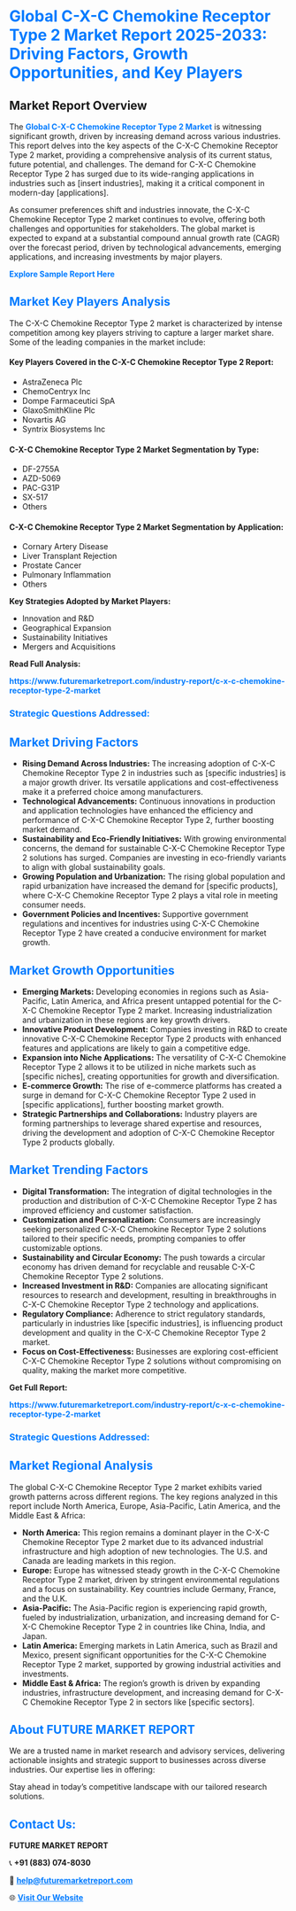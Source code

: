 <h1 style="color: #007BFF;">Global C-X-C Chemokine Receptor Type 2 Market Report 2025-2033: Driving Factors, Growth Opportunities, and Key Players</h1>

<section id="overview">
<h2>Market Report Overview</h2>
<p>The <a href="https://www.futuremarketreport.com/industry-report/c-x-c-chemokine-receptor-type-2-market" style="color: #007BFF; text-decoration: none;"><strong>Global C-X-C Chemokine Receptor Type 2 Market</strong></a> is witnessing significant growth, driven by increasing demand across various industries. This report delves into the key aspects of the C-X-C Chemokine Receptor Type 2 market, providing a comprehensive analysis of its current status, future potential, and challenges. The demand for C-X-C Chemokine Receptor Type 2 has surged due to its wide-ranging applications in industries such as [insert industries], making it a critical component in modern-day [applications].</p>
<p>As consumer preferences shift and industries innovate, the C-X-C Chemokine Receptor Type 2 market continues to evolve, offering both challenges and opportunities for stakeholders. The global market is expected to expand at a substantial compound annual growth rate (CAGR) over the forecast period, driven by technological advancements, emerging applications, and increasing investments by major players.</p>
</section>

<section id="overview">
<p><a href="https://www.futuremarketreport.com/request-sample/reportId=52677" style="color: #007BFF; text-decoration: none;"><strong>Explore Sample Report Here</strong></a></p>
</section>

<section id="key-players">
<h2 style="color: #007BFF;">Market Key Players Analysis</h2>
<p>The C-X-C Chemokine Receptor Type 2 market is characterized by intense competition among key players striving to capture a larger market share. Some of the leading companies in the market include:</p>
<h4>Key Players Covered in the C-X-C Chemokine Receptor Type 2 Report:</h4>
<ul><li>AstraZeneca Plc</li><li>ChemoCentryx Inc</li><li>Dompe Farmaceutici SpA</li><li>GlaxoSmithKline Plc</li><li>Novartis AG</li><li>Syntrix Biosystems Inc</li></ul>
<h4>C-X-C Chemokine Receptor Type 2 Market Segmentation by Type:</h4>
<ul><li>DF-2755A</li><li>AZD-5069</li><li>PAC-G31P</li><li>SX-517</li><li>Others</li></ul>

<h4>C-X-C Chemokine Receptor Type 2 Market Segmentation by Application:</h4>
<ul><li>Cornary Artery Disease</li><li>Liver Transplant Rejection</li><li>Prostate Cancer</li><li>Pulmonary Inflammation</li><li>Others</li></ul>
<p><strong>Key Strategies Adopted by Market Players:</strong></p>
<ul>
<li>Innovation and R&D</li>
<li>Geographical Expansion</li>
<li>Sustainability Initiatives</li>
<li>Mergers and Acquisitions</li>
</ul>
</section>

<section>
<p><strong>Read Full Analysis: </strong></p><a href="https://www.futuremarketreport.com/industry-report/c-x-c-chemokine-receptor-type-2-market" style="color: #007BFF; text-decoration: none;"><strong>https://www.futuremarketreport.com/industry-report/c-x-c-chemokine-receptor-type-2-market</strong></a>
<h3 style="color: #007BFF;">Strategic Questions Addressed:</h3>
</section>

<section id="driving-factors">
<h2 style="color: #007BFF;">Market Driving Factors</h2>
<ul>
<li><strong>Rising Demand Across Industries:</strong> The increasing adoption of C-X-C Chemokine Receptor Type 2 in industries such as [specific industries] is a major growth driver. Its versatile applications and cost-effectiveness make it a preferred choice among manufacturers.</li>
<li><strong>Technological Advancements:</strong> Continuous innovations in production and application technologies have enhanced the efficiency and performance of C-X-C Chemokine Receptor Type 2, further boosting market demand.</li>
<li><strong>Sustainability and Eco-Friendly Initiatives:</strong> With growing environmental concerns, the demand for sustainable C-X-C Chemokine Receptor Type 2 solutions has surged. Companies are investing in eco-friendly variants to align with global sustainability goals.</li>
<li><strong>Growing Population and Urbanization:</strong> The rising global population and rapid urbanization have increased the demand for [specific products], where C-X-C Chemokine Receptor Type 2 plays a vital role in meeting consumer needs.</li>
<li><strong>Government Policies and Incentives:</strong> Supportive government regulations and incentives for industries using C-X-C Chemokine Receptor Type 2 have created a conducive environment for market growth.</li>
</ul>
</section>

<section id="growth-opportunities">
<h2 style="color: #007BFF;">Market Growth Opportunities</h2>
<ul>
<li><strong>Emerging Markets:</strong> Developing economies in regions such as Asia-Pacific, Latin America, and Africa present untapped potential for the C-X-C Chemokine Receptor Type 2 market. Increasing industrialization and urbanization in these regions are key growth drivers.</li>
<li><strong>Innovative Product Development:</strong> Companies investing in R&D to create innovative C-X-C Chemokine Receptor Type 2 products with enhanced features and applications are likely to gain a competitive edge.</li>
<li><strong>Expansion into Niche Applications:</strong> The versatility of C-X-C Chemokine Receptor Type 2 allows it to be utilized in niche markets such as [specific niches], creating opportunities for growth and diversification.</li>
<li><strong>E-commerce Growth:</strong> The rise of e-commerce platforms has created a surge in demand for C-X-C Chemokine Receptor Type 2 used in [specific applications], further boosting market growth.</li>
<li><strong>Strategic Partnerships and Collaborations:</strong> Industry players are forming partnerships to leverage shared expertise and resources, driving the development and adoption of C-X-C Chemokine Receptor Type 2 products globally.</li>
</ul>
</section>

<section id="trending-factors">
<h2 style="color: #007BFF;">Market Trending Factors</h2>
<ul>
<li><strong>Digital Transformation:</strong> The integration of digital technologies in the production and distribution of C-X-C Chemokine Receptor Type 2 has improved efficiency and customer satisfaction.</li>
<li><strong>Customization and Personalization:</strong> Consumers are increasingly seeking personalized C-X-C Chemokine Receptor Type 2 solutions tailored to their specific needs, prompting companies to offer customizable options.</li>
<li><strong>Sustainability and Circular Economy:</strong> The push towards a circular economy has driven demand for recyclable and reusable C-X-C Chemokine Receptor Type 2 solutions.</li>
<li><strong>Increased Investment in R&D:</strong> Companies are allocating significant resources to research and development, resulting in breakthroughs in C-X-C Chemokine Receptor Type 2 technology and applications.</li>
<li><strong>Regulatory Compliance:</strong> Adherence to strict regulatory standards, particularly in industries like [specific industries], is influencing product development and quality in the C-X-C Chemokine Receptor Type 2 market.</li>
<li><strong>Focus on Cost-Effectiveness:</strong> Businesses are exploring cost-efficient C-X-C Chemokine Receptor Type 2 solutions without compromising on quality, making the market more competitive.</li>
</ul>
</section>

<section>
<p><strong>Get Full Report: </strong></p><a href="https://www.futuremarketreport.com/industry-report/c-x-c-chemokine-receptor-type-2-market" style="color: #007BFF; text-decoration: none;"><strong>https://www.futuremarketreport.com/industry-report/c-x-c-chemokine-receptor-type-2-market</strong></a>
<h3 style="color: #007BFF;">Strategic Questions Addressed:</h3>
</section>


<section id="regional-analysis">
<h2 style="color: #007BFF;">Market Regional Analysis</h2>
<p>The global C-X-C Chemokine Receptor Type 2 market exhibits varied growth patterns across different regions. The key regions analyzed in this report include North America, Europe, Asia-Pacific, Latin America, and the Middle East & Africa:</p>
<ul>
<li><strong>North America:</strong> This region remains a dominant player in the C-X-C Chemokine Receptor Type 2 market due to its advanced industrial infrastructure and high adoption of new technologies. The U.S. and Canada are leading markets in this region.</li>
<li><strong>Europe:</strong> Europe has witnessed steady growth in the C-X-C Chemokine Receptor Type 2 market, driven by stringent environmental regulations and a focus on sustainability. Key countries include Germany, France, and the U.K.</li>
<li><strong>Asia-Pacific:</strong> The Asia-Pacific region is experiencing rapid growth, fueled by industrialization, urbanization, and increasing demand for C-X-C Chemokine Receptor Type 2 in countries like China, India, and Japan.</li>
<li><strong>Latin America:</strong> Emerging markets in Latin America, such as Brazil and Mexico, present significant opportunities for the C-X-C Chemokine Receptor Type 2 market, supported by growing industrial activities and investments.</li>
<li><strong>Middle East & Africa:</strong> The region’s growth is driven by expanding industries, infrastructure development, and increasing demand for C-X-C Chemokine Receptor Type 2 in sectors like [specific sectors].</li>
</ul>
</section>

<footer>
<h2 style="color: #007BFF;">About FUTURE MARKET REPORT</h2>
<p>We are a trusted name in market research and advisory services, delivering actionable insights and strategic support to businesses across diverse industries. Our expertise lies in offering:</p>

<p>Stay ahead in today’s competitive landscape with our tailored research solutions.</p>

<h2 style="color: #007BFF;">Contact Us:</h2>
<p><strong>FUTURE MARKET REPORT</strong></p>
<p>📞 <strong>+91 (883) 074-8030</strong></p>
<p>📧 <strong><a href="mailto:help@futuremarketreport.com" style="color: #007BFF;">help@futuremarketreport.com</a></strong></p>
<p>🌐 <strong><a href="https://www.futuremarketreport.com/" style="color: #007BFF;">Visit Our Website</a></strong></p>
</footer>